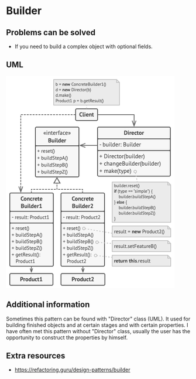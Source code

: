 # Builder
## Problems can be solved
* If you need to build a complex object with optional fields.
## UML
![img_1.png](images/img.png)
## Additional information
Sometimes this pattern can be found with "Director" class (UML). It used for building
finished objects and at certain stages and with certain properties. 
I have often met this pattern without "Director" class, 
usually the user has the opportunity to construct the properties by himself.
## Extra resources
* https://refactoring.guru/design-patterns/builder